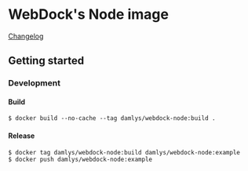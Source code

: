 WebDock's Node image
========================

[Changelog](CHANGELOG.md)

## Getting started

### Development

#### Build

```
$ docker build --no-cache --tag damlys/webdock-node:build .
```

#### Release

```
$ docker tag damlys/webdock-node:build damlys/webdock-node:example
$ docker push damlys/webdock-node:example
```
